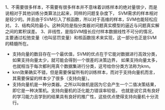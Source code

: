 1、不需要很多样本，不需要有很多样本并不意味着训练样本的绝对量很少，而是说相对于其他训练分类算法比起来，同样的问题复杂度下，
SVM需求的样本相对是较少的。并且由于SVM引入了核函数，所以对于高维的样本，SVM也能轻松应对。
2、结构风险最小。这种风险是指分类器对问题真实模型的逼近与问题真实解之间的累积误差。
3、非线性，是指SVM擅长应付样本数据线性不可分的情况，主要通过松弛变量（也叫惩罚变量）和核函数技术来实现，这一部分也正是SVM的精髓所在。


* 支持向量的数目存在一个最优值，SVM的优点在于它能对数据进行高效分类，如果支持向量太少，就可能会得到一个很差的决策边界，
如果支持向量太多，也就相当于每次都利用真个数据集进行分类，这号给你分类方法称为knn。
* knn效果确实不错，但是需要保留所有的训练样本，而对于支持向量机而言，其需要保留的样本少了很多（支持向量）。
* 支持向量机是一种分类器。之所以叫做机是因为它会产生一个二值决策结果，即它是一种决策机。支持向量机的泛化能力错误率较低，
也就是说它具有良好的学习能力且学到的结果具有良好的推广性，这些优点使得支持向量机十分流行。
